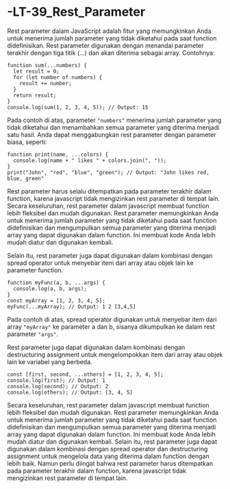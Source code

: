 # -LT-39_Rest_Parameter

Rest parameter dalam JavaScript adalah fitur yang memungkinkan Anda untuk menerima jumlah parameter yang tidak diketahui pada saat function didefinisikan. Rest parameter digunakan dengan menandai parameter terakhir dengan tiga titik (...) dan akan diterima sebagai array. Contohnya:

    function sum(...numbers) {
      let result = 0;
      for (let number of numbers) {
        result += number;
      }
      return result;
    }
    console.log(sum(1, 2, 3, 4, 5)); // Output: 15

Pada contoh di atas, parameter `"numbers"` menerima jumlah parameter yang tidak diketahui dan menambahkan semua parameter yang diterima menjadi satu hasil. Anda dapat menggabungkan rest parameter dengan parameter biasa, seperti:

    function print(name, ...colors) {
      console.log(name + " likes " + colors.join(", "));
    }
    print("John", "red", "blue", "green"); // Output: "John likes red, blue, green"

Rest parameter harus selalu ditempatkan pada parameter terakhir dalam function, karena javascript tidak mengizinkan rest parameter di tempat lain. Secara keseluruhan, rest parameter dalam javascript membuat function lebih fleksibel dan mudah digunakan. Rest parameter memungkinkan Anda untuk menerima jumlah parameter yang tidak diketahui pada saat function didefinisikan dan mengumpulkan semua parameter yang diterima menjadi array yang dapat digunakan dalam function. Ini membuat kode Anda lebih mudah diatur dan digunakan kembali.

Selain itu, rest parameter juga dapat digunakan dalam kombinasi dengan spread operator untuk menyebar item dari array atau objek lain ke parameter function.

    function myFunc(a, b, ...args) {
      console.log(a, b, args);
    }
    const myArray = [1, 2, 3, 4, 5];
    myFunc(...myArray); // Output: 1 2 [3,4,5]

Pada contoh di atas, spread operator digunakan untuk menyebar item dari array `"myArray"` ke parameter a dan b, sisanya dikumpulkan ke dalam rest parameter `"args"`.

Rest parameter juga dapat digunakan dalam kombinasi dengan destructuring assignment untuk mengelompokkan item dari array atau objek lain ke variabel yang berbeda.

    const [first, second, ...others] = [1, 2, 3, 4, 5];
    console.log(first); // Output: 1
    console.log(second); // Output: 2
    console.log(others); // Output: [3, 4, 5]

Secara keseluruhan, rest parameter dalam javascript membuat function lebih fleksibel dan mudah digunakan. Rest parameter memungkinkan Anda untuk menerima jumlah parameter yang tidak diketahui pada saat function didefinisikan dan mengumpulkan semua parameter yang diterima menjadi array yang dapat digunakan dalam function. Ini membuat kode Anda lebih mudah diatur dan digunakan kembali. Selain itu, rest parameter juga dapat digunakan dalam kombinasi dengan spread operator dan destructuring assignment untuk mengelola data yang diterima dalam function dengan lebih baik. Namun perlu diingat bahwa rest parameter harus ditempatkan pada parameter terakhir dalam function, karena javascript tidak mengizinkan rest parameter di tempat lain.
